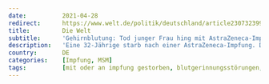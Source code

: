 ```yaml
---
date:          2021-04-28
redirect:      https://www.welt.de/politik/deutschland/article230732399/Gehirnblutung-Tod-junger-Frau-hing-mit-AstraZeneca-Impfung-zusammen.html
title:         Die Welt
subtitle:      'Gehirnblutung: Tod junger Frau hing mit AstraZeneca-Impfung zusammen'
description:   'Eine 32-Jährige starb nach einer AstraZeneca-Impfung. Der Fall wirft viele Fragen auf. Nun bestätigte der Landkreis Herford zumindest: Ihr Tod stehe im Zusammenhang mit der Impfung.'
country:       DE
categories:    [Impfung, MSM]
tags:          [mit oder an impfung gestorben, blutgerinnungsstörungen, astrazeneca]
---
```

